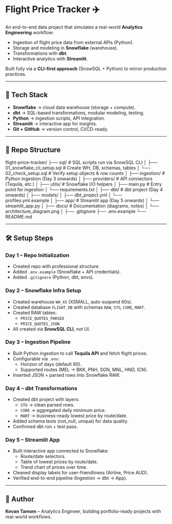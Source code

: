# Flight Price Tracker ✈️

An end-to-end data project that simulates a real-world **Analytics Engineering** workflow:
- Ingestion of flight price data from external APIs (Python).
- Storage and modeling in **Snowflake** (warehouse).
- Transformations with **dbt**.
- Interactive analytics with **Streamlit**.

Built fully via a **CLI-first approach** (SnowSQL + Python) to mirror production practices.

---

## 🚀 Tech Stack
- **Snowflake** → cloud data warehouse (storage + compute).
- **dbt** → SQL-based transformations, modular modeling, testing.
- **Python** → ingestion scripts, API integration.
- **Streamlit** → interactive app for insights.
- **Git + GitHub** → version control, CI/CD-ready.

---

## 📂 Repo Structure

flight-price-tracker/
├── sql/                          # SQL scripts run via SnowSQL CLI
│   ├── 01_snowflake_cli_setup.sql   # Create WH, DB, schemas, tables
│   └── 02_check_setup.sql           # Verify setup objects & row counts
│
├── ingestion/                    # Python ingestion (Day 3 onwards)
│   ├── providers/                 # API connectors (Tequila, etc.)
│   ├── utils/                     # Snowflake I/O helpers
│   ├── main.py                    # Entry point for ingestion
│   └── requirements.txt
│
├── dbt/                          # dbt project (Day 4 onwards)
│   ├── models/
│   ├── dbt_project.yml
│   └── profiles.yml.example
│
├── app/                          # Streamlit app (Day 5 onwards)
│   └── streamlit_app.py
│
├── docs/                         # Documentation (diagrams, notes)
│   └── architecture_diagram.png
│
├── .gitignore
├── .env.example
└── README.md

---

## 🛠️ Setup Steps

### Day 1 – Repo Initialization
- Created repo with professional structure.
- Added `.env.example` (Snowflake + API credentials).
- Added `.gitignore` (Python, dbt, envs).

### Day 2 – Snowflake Infra Setup
- Created warehouse `WH_XS` (XSMALL, auto-suspend 60s).
- Created database `FLIGHT_DB` with schemas `RAW`, `STG`, `CORE`, `MART`.
- Created RAW tables:
  - `PRICE_QUOTES_PARSED`
  - `PRICE_QUOTES_JSON`
- All created via **SnowSQL CLI**, not UI.

### Day 3 – Ingestion Pipeline
- Built Python ingestion to call **Tequila API** and fetch flight prices.
- Configurable via `.env`:
  - Horizon of days (default 60).
  - Supported routes (MEL → BKK, PNH, SGN, MNL, HND, ICN).
- Inserted JSON + parsed rows into Snowflake RAW.

### Day 4 – dbt Transformations
- Created dbt project with layers:
  - `STG` → clean parsed rows.
  - `CORE` → aggregated daily minimum price.
  - `MART` → business-ready lowest price by route/date.
- Added schema tests (not_null, unique) for data quality.
- Confirmed dbt run + test pass.

### Day 5 – Streamlit App
- Built interactive app connected to Snowflake:
  - Route/date selectors.
  - Table of lowest prices by route/date.
  - Trend chart of prices over time.
- Cleaned display labels for user-friendliness (Airline, Price AUD).
- Verified end-to-end pipeline (Ingestion → dbt → App).

---

## 👤 Author

**Kevan Tamom** – Analytics Engineer, building portfolio-ready projects with real-world workflows.  